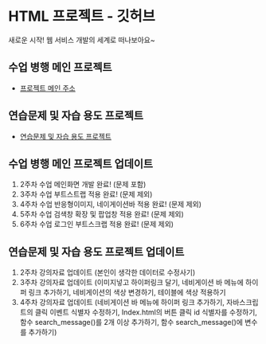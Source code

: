 # HTML 프로젝트 - 깃허브
새로운 시작! 웹 서비스 개발의 세계로 떠나보아요~
## 수업 병행 메인 프로젝트
- [프로젝트 메인 주소](https://github.com/jaewoo-926/web_main/blob/main/Index.html)
## 연습문제 및 자습 용도 프로젝트
- [연습문제 및 자습 용도 프로젝트](https://github.com/jaewoo-926/web_main/blob/main/HomeWork_Index.html)
## 수업 병행 메인 프로젝트 업데이트
 1. 2주차 수업 메인화면 개발 완료! (문제 포함)
 2. 3주차 수업 부트스트랩 적용 완료! (문제 제외)
 3. 4주차 수업 반응형이미지, 네이게이션바 적용 완료! (문제 제외)
 4. 5주차 수업 검색창 확장 및 팝업창 적용 완료! (문제 제외)
 5. 6주차 수업 로그인 부트스크랩 적용 완료! (문제 제외)
## 연습문제 및 자습 용도 프로젝트 업데이트
 1. 2주차 강의자료 업데이트 (본인이 생각한 데이터로 수정사기)
 2. 3주차 강의자료 업데이트 (이미지넣고 하이퍼링크 달기, 네비게이션 바 메뉴에 하이퍼 링크 추가하기, 네비게이션의 색상 변경하기, 테이블에 색상 적용하기
 3. 4주차 강의자료 업데이트 (네비게이션 바 메뉴에 하이퍼 링크 추가하기, 자바스크립트의 클릭 이벤트 식별자 수정하기, Index.html의 버튼 클릭 id 식별자를 수정하기, 함수 search_message()를 2개 이상 추가하기, 함수 search_message()에 변수를 추가하기)

